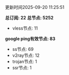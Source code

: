 更新时间2025-09-20 11:25:51

**总订阅: 22**
**总节点: 5252**
- vless节点: 11

**google ping有效节点: 83**
- ss节点: 69
- v2ray节点: 12
- trojan节点: 1
- ssr节点: 1
